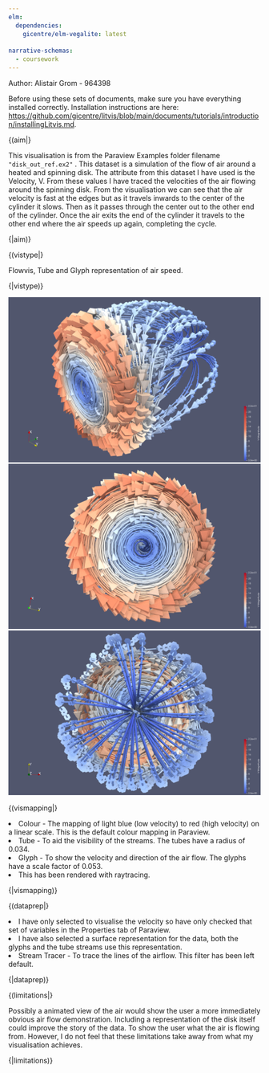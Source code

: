 ```yaml
---
elm:
  dependencies:
    gicentre/elm-vegalite: latest

narrative-schemas:
  - coursework
---
```


Author: Alistair Grom - 964398
 
Before using these sets of documents, make sure you have everything installed
correctly. Installation instructions are here:
<https://github.com/gicentre/litvis/blob/main/documents/tutorials/introduction/installingLitvis.md>.

{(aim|}

This visualisation is from the Paraview Examples folder filename <code>"disk_out_ref.ex2"</code> . This dataset is a simulation of the flow of air around a heated and spinning disk.
The attribute from this dataset I have used is the Velocity, V. From these values I have traced the velocities of the air flowing around the spinning disk.
From the visualisation we can see that the air velocity is fast at the edges but as it travels inwards to the center of the cylinder it slows. Then as it passes through the center out to the other end of the cylinder. Once the air exits the end of the cylinder it travels to the other end where the air speeds up again, completing the cycle.

{|aim)}

{(vistype|}

Flowvis, Tube and Glyph representation of air speed.

{|vistype)}

![](./images/vis3/vis3.png)
![](./images/vis3/vis3_1.png)
![](./images/vis3/vis3_2.png)

{(vismapping|}

<li>Colour - The mapping of light blue (low velocity) to red (high velocity) on a linear scale. This is the default colour mapping in Paraview.</li>
<li>Tube - To aid the visibility of the streams. The tubes have a radius of 0.034.</li>
<li>Glyph - To show the velocity and direction of the air flow. The glyphs have a scale factor of 0.053.</li>
<li>This has been rendered with raytracing.</li>

{|vismapping)}

{(dataprep|}

<li>I have only selected to visualise the velocity so have only checked that set of variables in the Properties tab of Paraview.</li>
<li>I have also selected a surface representation for the data, both the glyphs and the tube streams use this representation.</li>
<li>Stream Tracer - To trace the lines of the airflow. This filter has been left default.</li>

{|dataprep)}

{(limitations|}

Possibly a animated view of the air would show the user a more immediately obvious air flow demonstration. 
Including a representation of the disk itself could improve the story of the data. To show the user what the air is flowing from. However, I do not feel that these limitations take away from what my visualisation achieves.

{|limitations)}

